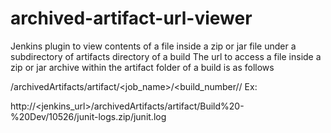 archived-artifact-url-viewer
============================

Jenkins plugin to view contents of a file inside a zip or jar file under a subdirectory of artifacts directory of a build
The url to access a file inside a zip or jar archive within the artifact folder of a build is as follows

/archivedArtifacts/artifact/<job_name>/<build_number/<relative location of zip or jarfile within artifact folder>/<location of file within archive>
Ex: 

http://<jenkins_url>/archivedArtifacts/artifact/Build%20-%20Dev/10526/junit-logs.zip/junit.log

